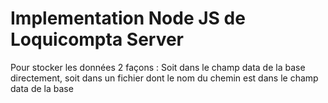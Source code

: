# Implementation Node JS de Loquicompta Server

Pour stocker les données 2 façons : Soit dans le champ data de la base directement, soit dans un fichier dont le nom du chemin est dans le champ data de la base
